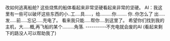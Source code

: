 改如何逃离船舱?
这些烧焦的船体看起来非常坚硬看起来非常的坚硬。
AI：我这里有一些可以破坏这些东西的小..工....具.....，给.........你........
你..你怎么了
出.....发.....前.....忘记.....充电了。
看来我只能.....帮你....到这里了。
希望你们找到我的主机，大.....概,再飞船的某个.........角落.
                                                                ----------不充电就会废的AI
(看起来剩下的路没人可以帮助我了)